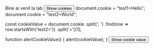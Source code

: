 <script> 
  document.cookie = "session=test GDPR"; 
  document.cookie = "favorite_task=collect Data"; 
  function alertCookie() { alert(document.cookie); 
  } 
</script>
<body> Bine ai venit la lab <button onclick="alertCookie()">Show cookies</button> 
</body>
document.cookie = "test1=Hello";
document.cookie = "test2=World";

const cookieValue = document.cookie
  .split('; ')
  .find(row => row.startsWith('test2='))
  .split('=')[1];

function alertCookieValue() {
  alert(cookieValue);
}
<button onclick="alertCookieValue()">Show cookie value</button>

